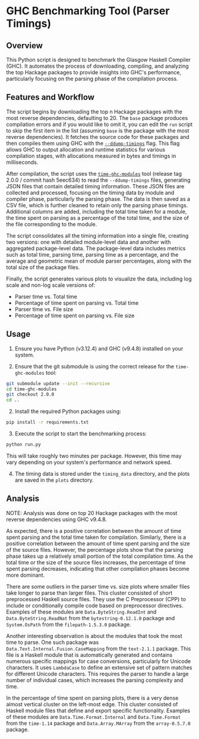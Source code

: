 # GHC Benchmarking Tool (Parser Timings)

## Overview

This Python script is designed to benchmark the Glasgow Haskell Compiler (GHC). It automates the process of downloading, compiling, and analyzing the top Hackage packages to provide insights into GHC's performance, particularly focusing on the parsing phase of the compilation process.

## Features and Workflow
The script begins by downloading the top n Hackage packages with the most reverse dependencies, defaulting to 20. The `base` package produces compilation errors and if you would like to omit it, you can edit the `run` script to skip the first item in the list (assuming `base` is the package with the most reverse dependencies). It fetches the source code for these packages and then compiles them using GHC with the [`--ddump-timings`](https://ghc.gitlab.haskell.org/ghc/doc/users_guide/debugging.html#ghc-flag--ddump-timings) flag. This flag allows GHC to output allocation and runtime statistics for various compilation stages, with allocations measured in bytes and timings in milliseconds.

After compilation, the script uses the [`time-ghc-modules`](https://github.com/codedownio/time-ghc-modules/releases/tag/2.0.0) tool (release tag 2.0.0 / commit hash 5eec634) to read the `--ddump-timings` files, generating JSON files that contain detailed timing information. These JSON files are collected and processed, focusing on the timing data by module and compiler phase, particularly the parsing phase. The data is then saved as a CSV file, which is further cleaned to retain only the parsing phase timings. Additional columns are added, including the total time taken for a module, the time spent on parsing as a percentage of the total time, and the size of the file corresponding to the module.

The script consolidates all the timing information into a single file, creating two versions: one with detailed module-level data and another with aggregated package-level data. The package-level data includes metrics such as total time, parsing time, parsing time as a percentage, and the average and geometric mean of module parser percentages, along with the total size of the package files.

Finally, the script generates various plots to visualize the data, including log scale and non-log scale versions of:
- Parser time vs. Total time
- Percentage of time spent on parsing vs. Total time
- Parser time vs. File size
- Percentage of time spent on parsing vs. File size

## Usage
1. Ensure you have Python (v3.12.4) and GHC (v9.4.8) installed on your system.

2. Ensure that the git submodule is using the correct release for the `time-ghc-modules` tool:
```sh
git submodule update --init --recursive
cd time-ghc-modules
git checkout 2.0.0
cd ..
```

2. Install the required Python packages using:
```sh
pip install -r requirements.txt
```

3. Execute the script to start the benchmarking process:
```sh
python run.py
```
This will take roughly two minutes per package. However, this time may vary depending on your system's performance and network speed.

4. The timing data is stored under the `timing_data` directory, and the plots are saved in the `plots` directory.

## Analysis

NOTE: Analysis was done on top 20 Hackage packages with the most reverse dependencies using GHC v9.4.8.

As expected, there is a positive correlation between the amount of time spent parsing and the total time taken for compilation. Similarly, there is a positive correlation between the amount of time spent parsing and the size of the source files. However, the percentage plots show that the parsing phase takes up a relatively small portion of the total compilation time. As the total time or the size of the source files increases, the percentage of time spent parsing decreases, indicating that other compilation phases become more dominant.

There are some outliers in the parser time vs. size plots where smaller files take longer to parse than larger files. This cluster consisted of short preprocessed Haskell source files. They use the C Preprocessor (CPP) to include or conditionally compile code based on preprocessor directives. Examples of these modules are `Data.ByteString.ReadInt` and `Data.ByteString.ReadNat` from the `bytestring-0.12.1.0` package and `System.OsPath` from the `filepath-1.5.3.0` package.

Another interesting observation is about the modules that took the most time to parse. One such package was `Data.Text.Internal.Fusion.CaseMapping` from the `text-2.1.1` package. This file is a Haskell module that is automatically generated and contains numerous specific mappings for case conversions, particularly for Unicode characters. It uses `LambdaCase` to define an extensive set of pattern matches for different Unicode characters. This requires the parser to handle a large number of individual cases, which increases the parsing complexity and time.

In the percentage of time spent on parsing plots, there is a very dense almost vertical cluster on the left-most edge. This cluster consisted of Haskell module files that define and export specific functionality. Examples of these modules are `Data.Time.Format.Internal` and `Data.Time.Format` from the `time-1.14` package and `Data.Array.MArray` from the `array-0.5.7.0` package.